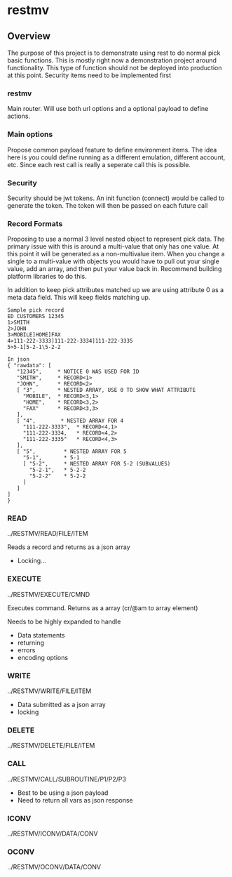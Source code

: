 # restmv

## Overview
The purpose of this project is to demonstrate using rest to do normal
pick basic functions.  This is mostly right now a demonstration project
around functionality.  This type of function should not be deployed
into production at this point.  Security items need to be implemented first

### restmv

Main router.  Will use both url options and a optional payload to define
actions.  

### Main options

Propose common payload feature to define environment items.  The idea
here is you could define running as a different emulation, different
account, etc.  Since each rest call is really a seperate call this is
possible.  

### Security
Security should be jwt tokens.  An init function (connect) would be called
to generate the token.  The token will then be passed on each future call

### Record Formats
Proposing to use a normal 3 level nested object to represent pick data. The
primary issue with this is around a multi-value that only has one value. At
this point it will be generated as a non-multivalue item.  When you change
a single to a multi-value with objects you would have to pull out your single
value, add an array, and then put your value back in.  Recommend building
platform libraries to do this.

In addition to keep pick attributes matched up we are using attribute 0
as a meta data field.  This will keep fields matching up.

```
Sample pick record
ED CUSTOMERS 12345
1>SMITH
2>JOHN
3>MOBILE]HOME]FAX
4>111-222-3333]111-222-3334]111-222-3335
5>5-1]5-2-1\5-2-2
```
```
In json
{ "rawdata": [
   "12345",     * NOTICE 0 WAS USED FOR ID
   "SMITH",     * RECORD<1>
   "JOHN",      * RECORD<2>
   [ "3",       * NESTED ARRAY, USE 0 TO SHOW WHAT ATTRIBUTE
     "MOBILE",  * RECORD<3,1>
     "HOME",    * RECORD<3,2>
     "FAX"      * RECORD<3,3>
   ],
   [ "4",        * NESTED ARRAY FOR 4
     "111-222-3333",  * RECORD<4,1>
     "111-222-3334,   * RECORD<4,2>
     "111-222-3335"   * RECORD<4,3>
   ],
   [ "5",         * NESTED ARRAY FOR 5
     "5-1",       * 5-1
     [ "5-2",     * NESTED ARRAY FOR 5-2 (SUBVALUES)
       "5-2-1",   * 5-2-2
       "5-2-2"    * 5-2-2
     ]
   ]
]
}

```

### READ

../RESTMV/READ/FILE/ITEM

Reads a record and returns as a json array

* Locking...

### EXECUTE

../RESTMV/EXECUTE/CMND

Executes command.  Returns as a array (cr/@am to array element)

Needs to be highly expanded to handle

* Data statements
* returning
* errors
* encoding options

### WRITE

../RESTMV/WRITE/FILE/ITEM

* Data submitted as a json array
* locking

### DELETE

../RESTMV/DELETE/FILE/ITEM

### CALL

../RESTMV/CALL/SUBROUTINE/P1/P2/P3

* Best to be using a json payload
* Need to return all vars as json response

### ICONV

../RESTMV/ICONV/DATA/CONV

### OCONV

../RESTMV/OCONV/DATA/CONV
